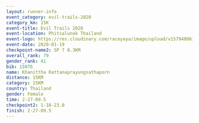 ```yaml
--- 
layout: runner-info 
event_category: evil-trails-2020 
category_km: 15K 
event-title: Evil Trails 2020 
event-location: Phitsalunok Thailand 
event-logo: https://res.cloudinary.com/raceyaya/image/upload/v1579480618/logo/evil-trails_wm80bv.jpg 
event-date: 2020-01-19 
checkpoint-name2: SP 7 8.3KM 
overall_rank: 79
gender_rank: 41
bib: 15076
name: Khanittha Rattanaprayungsathaporn
distance: 15KM
category: 15KM
country: Thailand
gender: Female
time: 2-27-09.5
checkpoint2: 1-18-23.0
finish: 2-27-09.5
--- 
```

